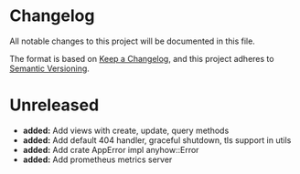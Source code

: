 # Changelog

All notable changes to this project will be documented in this file.

The format is based on [Keep a Changelog](https://keepachangelog.com/en/1.0.0/),
and this project adheres to [Semantic Versioning](https://semver.org/spec/v2.0.0.html).

# Unreleased

- **added:** Add views with create, update, query methods
- **added:** Add default 404 handler, graceful shutdown, tls support in utils
- **added:** Add crate AppError impl anyhow::Error
- **added:** Add prometheus metrics server
